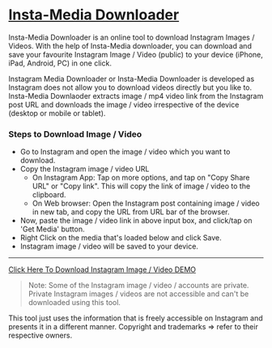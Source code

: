 # [Insta-Media Downloader](https://giturl.page.link/insta-media-downloader)

Insta-Media Downloader is an online tool to download Instagram Images / Videos. With the help of Insta-Media downloader, you can download and save your favourite Instagram Image / Video (public) to your device (iPhone, iPad, Android, PC) in one click.

Instagram Media Downloader or Insta-Media Downloader is developed as Instagram does not allow you to download videos directly but you like to. Insta-Media Downlaoder extracts image / mp4 video link from the Instagram post URL and downloads the image / video irrespective of the device (desktop or mobile or tablet).

### Steps to Download Image / Video

  - Go to Instagram and open the image / video which you want to download.
  - Copy the Instagram image / video URL
    - On Instagram App: Tap on more options, and tap on "Copy Share URL" or "Copy link". This will copy the link of image / video to the clipboard.
    - On Web browser: Open the Instagram post containing image / video in new tab, and copy the URL from URL bar of the browser. 
  - Now, paste the image / video link in above input box, and click/tap on 'Get Media' button.
  - Right Click on the media that's loaded below and click Save.
  - Instagram image / video will be saved to your device.
  
* * *
  [Click Here To Download Instagram Image / Video DEMO](https://giturl.page.link/insta-media-downloader)

>  Note: Some of the Instagram image / video / accounts are private. Private Instagram images / videos are not accessible and can't be downloaded using this tool.


This tool just uses the information that is freely accessible on Instagram and presents it in a different manner. Copyright and trademarks => refer to their respective owners.

